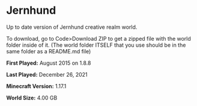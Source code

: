 # Jernhund
Up to date version of Jernhund creative realm world.

To download, go to Code>Download ZIP to get a zipped file with the world folder inside of it. (The world folder ITSELF that you use should be in the same folder as a README.md file)

**First Played:** August 2015 on 1.8.8

**Last Played:** December 26, 2021

**Minecraft Version:** 1.17.1

**World Size:** 4.00 GB
